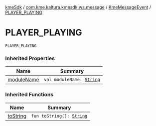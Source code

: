[kmeSdk](../../index.md) / [com.kme.kaltura.kmesdk.ws.message](../index.md) / [KmeMessageEvent](index.md) / [PLAYER_PLAYING](./-p-l-a-y-e-r_-p-l-a-y-i-n-g.md)

# PLAYER_PLAYING

`PLAYER_PLAYING`

### Inherited Properties

| Name | Summary |
|---|---|
| [moduleName](module-name.md) | `val moduleName: `[`String`](https://kotlinlang.org/api/latest/jvm/stdlib/kotlin/-string/index.html) |

### Inherited Functions

| Name | Summary |
|---|---|
| [toString](to-string.md) | `fun toString(): `[`String`](https://kotlinlang.org/api/latest/jvm/stdlib/kotlin/-string/index.html) |

